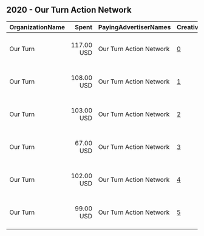 ## 2020 - Our Turn Action Network 
|OrganizationName|Spent|PayingAdvertiserNames|CreativeUrls|Impressions|Genders|AgeBrackets|CountryCodes|BillingAddresses|CandidateBallotInformation|
|:---|---:|:---|:---|---:|:---|:---|:---|:---|:---|
|Our Turn|117.00 USD|Our Turn Action Network|[0](https://www.snap.com/political-ads/asset/c43fe79a4adba112e52d9fabf5dc9fd0497fe932d14db2ac6e89d52a31770622?mediaType=mp4)|58,585||18-49|united states|"116 Nassau Street - Suite 519,New York,10038,US"||
|Our Turn|108.00 USD|Our Turn Action Network|[1](https://www.snap.com/political-ads/asset/6ab43ecbde7fc4b8202bfdfa9d36b76cd7742375f479b05db10f6e0470654cc5?mediaType=mp4)|54,157||18-49|united states|"116 Nassau Street - Suite 519,New York,10038,US"||
|Our Turn|103.00 USD|Our Turn Action Network|[2](https://www.snap.com/political-ads/asset/5a26db09d324f78f2dc194eb5433d80609c83d578fed4aadf36a154374891e94?mediaType=mp4)|51,977||18-49|united states|"116 Nassau Street - Suite 519,New York,10038,US"||
|Our Turn|67.00 USD|Our Turn Action Network|[3](https://www.snap.com/political-ads/asset/3e8535b4ef2e8125de7c6d31906db9be4b544b98a12f66fda7ac517c0b7889f5?mediaType=mp4)|34,031||18-49|united states|"116 Nassau Street - Suite 519,New York,10038,US"||
|Our Turn|102.00 USD|Our Turn Action Network|[4](https://www.snap.com/political-ads/asset/0510547f120c7fcfd114624c35322d4d21487a0e45eba0ed3c45130d14359850?mediaType=mp4)|51,494||18-49|united states|"116 Nassau Street - Suite 519,New York,10038,US"||
|Our Turn|99.00 USD|Our Turn Action Network|[5](https://www.snap.com/political-ads/asset/1efb1e1f4b966554c7da8e78b5d811de0def30b6422e7a9988ee2fb17a0a4caa?mediaType=mp4)|49,932||18-49|united states|"116 Nassau Street - Suite 519,New York,10038,US"||
